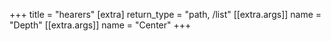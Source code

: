 +++
title = "hearers"
[extra]
return_type = "path, /list"
[[extra.args]]
name = "Depth"
[[extra.args]]
name = "Center"
+++